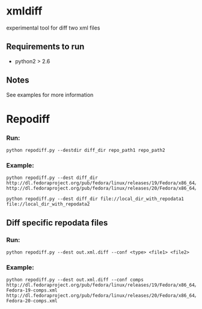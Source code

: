 xmldiff
=======

experimental tool for diff two xml files

Requirements to run
-------------------

- python2 > 2.6

Notes
-----

See examples for more information

Repodiff
========

### Run:

    python repodiff.py --destdir diff_dir repo_path1 repo_path2

### Example:

    python repodiff.py --dest diff_dir http://dl.fedoraproject.org/pub/fedora/linux/releases/19/Fedora/x86_64/os/ http://dl.fedoraproject.org/pub/fedora/linux/releases/20/Fedora/x86_64/os/

    python repodiff.py --dest diff_dir file://local_dir_with_repodata1 file://local_dir_with_repodata2

Diff specific repodata files
----------------------------

### Run:

    python repodiff.py --dest out.xml.diff --conf <type> <file1> <file2>

### Example:

    python repodiff.py --dest out.xml.diff --conf comps http://dl.fedoraproject.org/pub/fedora/linux/releases/19/Fedora/x86_64/os/repodata/bf4e62e367e9b80e4f7c75092ef729f69d5d8e2d3eadd3c852ba6c5eb7a85353-Fedora-19-comps.xml http://dl.fedoraproject.org/pub/fedora/linux/releases/20/Fedora/x86_64/os/repodata/ac802acf81ab55a0eca1fe5d1222bd15b8fab45d302dfdf4e626716d374b6a64-Fedora-20-comps.xml

